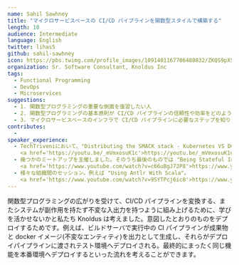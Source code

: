 ```yaml
---
name: Sahil Sawhney
title: "マイクロサービスベースの CI/CD パイプラインを関数型スタイルで構築する"
length: 10
audience: Intermediate
language: English
twitter: lihas5
github: sahil-sawhney
icon: https://pbs.twimg.com/profile_images/1091401167706488832/ZKQS9pXS_400x400.jpg
organization: Sr. Software Consultant, Knoldus Inc
tags:
  - Functional Programming
  - DevOps
  - Microservices
suggestions:
  - 1. 関数型プログラミングの重要な側面を復習したい人
  - 2. 関数型プログラミングの基本原則が CI/CD パイプラインの信頼性や効率をどのように高めるか理解したい人
  - 3. マイクロサービスベースのインフラで CI/CD パイプラインに必要なステップを知りたいエンジニア
contributes:
  - 
speaker_experience:
  - TechTriveniにおいて、"Distributing the SMACK stack - Kubernetes VS DCOS"について話しました。
    <a href='https://youtu.be/_mVmxosuK1c'>https://youtu.be/_mVmxosuK1c</a>
  - 幾つかのミートアップを主催しました。そのうち最後のものでは "Being Stateful In Kubernetes" について話しました。
    <a href='https://www.youtube.com/watch?v=c66uBgJ72P8'>https://www.youtube.com/watch?v=c66uBgJ72P8</a>
  - 様々な組織間のセッション。例えば "Using Antlr With Scala"。
    <a href='https://www.youtube.com/watch?v=9SYTPcj6ic8'>https://www.youtube.com/watch?v=9SYTPcj6ic8</a>
---
```

関数型プログラミングの広がりを受けて、CI/CD パイプラインを変換する、またシステムが副作用を持たず不変な入出力を持つように組み上げるために、学びを活かせないかと私たち Knoldus は考えました。意図したとおりのものをデプロイするためです。例えば、ビルドサーバで実行中の CI パイプラインが成果物と docker イメージ(不変なエンティティ)を出力として生成し、それらがデプロイパイプラインに渡されテスト環境へデプロイされる。最終的にまったく同じ機能を本番環境へデプロイするといった流れを考えることができます。
